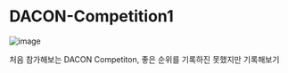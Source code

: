 # DACON-Competition1

![image](https://user-images.githubusercontent.com/75110162/103287607-457d8a00-4a26-11eb-9a9c-5a9d05471db3.png)

처음 참가해보는 DACON Competiton, 좋은 순위를 기록하진 못했지만 기록해보기 

